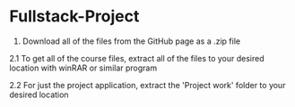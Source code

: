 # Fullstack-Project
1. Download all of the files from the GitHub page as a .zip file

2.1 To get all of the course files, extract all of the files to your desired location with winRAR or similar program

2.2 For just the project application, extract the 'Project work' folder to your desired location
